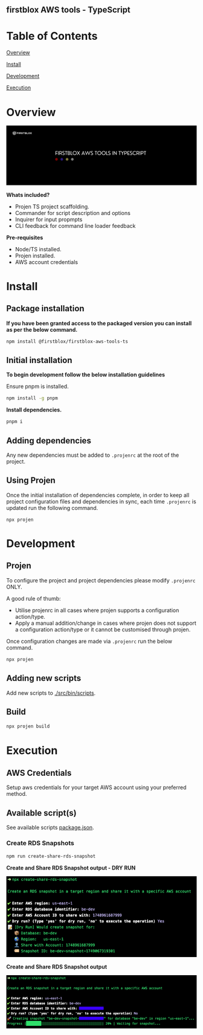 firstblox AWS tools - TypeScript
---------------------------------

# Table of Contents

[Overview](#overview)

[Install](#install)

[Development](#development)

[Execution](#execution)

# Overview

![Title](docs/images/title-card.png)

**Whats included?**

- Projen TS project scaffolding.
- Commander for script description and options
- Inquirer for input propmpts
- CLI feedback for command line loader feedback

**Pre-requisites**

- Node/TS installed.
- Projen installed.
- AWS account credentials

# Install

## Package installation

**If you have been granted access to the packaged version you can install as per the below command.**

```bash
npm install @firstblox/firstblox-aws-tools-ts
```

## Initial installation

**To begin development follow the below installation guidelines**

Ensure pnpm is installed.

```bash
npm install -g pnpm
```

**Install dependencies.**

```bash
pnpm i
```

## Adding dependencies

Any new dependencies must be added to `.projenrc` at the root of the project.

## Using Projen

Once the initial installation of dependencies complete, in order to keep all project configuration files and dependencies in sync, each time `.projenrc` is updated run the following command.

```
npx projen
```

# Development

## Projen

To configure the project and project dependencies please modify `.projenrc` ONLY.

A good rule of thumb:

- Utilise projenrc in all cases where projen supports a configuration action/type.
- Apply a manual addition/change in cases where projen does not support a configuration action/type or it cannot be customised through projen.

Once configuration changes are made via `.projenrc` run the below command.

```bash
npx projen
```

## Adding new scripts

Add new scripts to [./src/bin/scripts](./src/bin/scripts/).

## Build

```bash
npx projen build
```

# Execution

## AWS Credentials

Setup aws credentials for your target AWS account using your preferred method.

## Available script(s)

See available scripts [package.json](./package.json).

### Create RDS Snapshots

```bash
npm run create-share-rds-snapshot
```

**Create and Share RDS Snapshot output - DRY RUN**

![Title](docs/images/create-share-snapshot-dry-run.png)

**Create and Share RDS Snapshot output**

![Title](docs/images/create-share-snapshot.png)